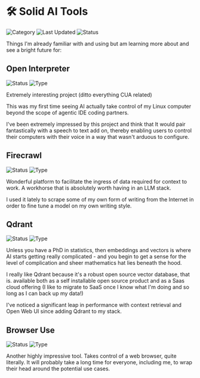 # 🛠️ Solid AI Tools

![Category](https://img.shields.io/badge/Category-AI%20Tools-brightgreen)
![Last Updated](https://img.shields.io/badge/Last%20Updated-March%202025-lightgrey)
![Status](https://img.shields.io/badge/Status-In%20Use-success)

Things I'm already familiar with and using but am learning more about and see a bright future for:

## Open Interpreter

![Status](https://img.shields.io/badge/Status-Active%20Use-success)
![Type](https://img.shields.io/badge/Type-Code%20Execution-blue)

Extremely interesting project (ditto everything CUA related)

This was my first time seeing AI actually take control of my Linux computer beyond the scope of agentic IDE coding partners. 

I've been extremely impressed by this project and think that It would pair fantastically with a speech to text add on, thereby enabling users to control their computers with their voice in a way that wasn't arduous to configure.

## Firecrawl

![Status](https://img.shields.io/badge/Status-Active%20Use-success)
![Type](https://img.shields.io/badge/Type-Data%20Ingestion-orange)

Wonderful platform to facilitate the ingress of data required for context to work. A workhorse that is absolutely worth having in an LLM stack.

I used it lately to scrape some of my own form of writing from the Internet in order to fine tune a model on my own writing style. 

## Qdrant

![Status](https://img.shields.io/badge/Status-Active%20Use-success)
![Type](https://img.shields.io/badge/Type-Vector%20Database-purple)

Unless you have a PhD in statistics, then embeddings and vectors is where AI starts getting really complicated - and you begin to get a sense for the level of complication and sheer mathematics hat lies beneath the hood. 

I really like Qdrant because it's a robust open source vector database, that is. available both as a self installable open source product and as a Saas cloud offering (I like to migrate to SaaS once I know what I'm doing and so long as I can back up my data!)

I've noticed a significant leap in performance with context retrieval and Open Web UI since adding Qdrant to my stack.  

## Browser Use

![Status](https://img.shields.io/badge/Status-Exploring-yellow)
![Type](https://img.shields.io/badge/Type-Browser%20Automation-red)

Another highly impressive tool. Takes control of a web browser, quite literally. It will probably take a long time for everyone, including me, to wrap their head around the potential use cases.